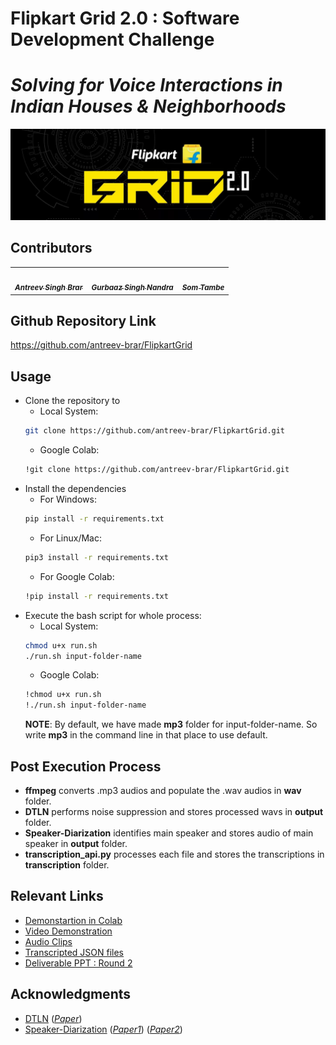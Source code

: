 # Flipkart Grid 2.0 : Software Development Challenge
# *Solving for Voice Interactions in Indian Houses & Neighborhoods*
<img src="assets/flipkart-grid-logo.jpg"></img>

## Contributors

<table>
  <tr>
    <td align="center"><a href="https://github.com/antreev-brar"><img src="https://avatars3.githubusercontent.com/u/57298405?s=460&u=12872e3c1a80847f597ec1cde810f33b75ccbad9&v=4" width="100px;" alt=""/><br /><sub><b><i>Antreev Singh Brar</i></b></sub></a></td>
   <td align="center"><a href="https://github.com/gurbaaz27"><img src="https://avatars0.githubusercontent.com/u/60743677?s=460&u=339e0534f4782ae1d822cf07474ec3c5653a3db5&v=4" width="100px;" alt=""/><br /><sub><b><i>Gurbaaz Singh Nandra</i></b></sub></a></td>
    <td align="center"><a href="https://github.com/SomTambe"><img src="https://avatars3.githubusercontent.com/u/20859602?s=460&u=b5305f8206d736e2e421c3cbb3ee2a5e0c2a0a28&v=4" width="100px;" alt=""/><br /><sub><b><i>Som Tambe</i></b></sub></a></td>
  </tr>
</table>

## Github Repository Link   

https://github.com/antreev-brar/FlipkartGrid

## Usage
* Clone the repository to 
  * Local System:
  ```bash
  git clone https://github.com/antreev-brar/FlipkartGrid.git
  ```
  * Google Colab:
  ```bash
  !git clone https://github.com/antreev-brar/FlipkartGrid.git
  ```
* Install the dependencies
  * For Windows:
  ```bash
  pip install -r requirements.txt
  ```
  * For Linux/Mac:
  ```bash
  pip3 install -r requirements.txt
  ```
  * For Google Colab:
  ```bash
  !pip install -r requirements.txt
  ```
* Execute the bash script for whole process:
  * Local System:
  ```bash
  chmod u+x run.sh
  ./run.sh input-folder-name
  ```
  * Google Colab:
  ```bash
  !chmod u+x run.sh
  !./run.sh input-folder-name
  ```
  **NOTE**: By default, we have made **mp3** folder for input-folder-name. So write **mp3** in the command line in that place to use default.
  
## Post Execution Process
* **ffmpeg** converts .mp3 audios and populate the .wav audios in **wav** folder.
* **DTLN** performs noise suppression and stores processed wavs in **output** folder.
* **Speaker-Diarization** identifies main speaker and stores audio of main speaker in **output** folder.
* **transcription_api.py** processes each file and stores the transcriptions in **transcription** folder.

## Relevant Links
* [Demonstartion in Colab](https://colab.research.google.com/drive/18cd1lg0DKLcm7ePbJ67IEWER89Bp-YR0?usp=sharing)
* [Video Demonstration](https://drive.google.com/drive/folders/14UxPscwj70hhByLDcherpt1AN3sDdtF9?usp=sharing)
* [Audio Clips](https://drive.google.com/drive/folders/1PzCtO1VivCnh-Pa_QnBKvpTWxotJkPTc?usp=sharing)
* [Transcripted JSON files](https://drive.google.com/drive/folders/1UfyjHkWE4rEfm-6cLETjHEBXNVw2n1W6?usp=sharing)
* [Deliverable PPT : Round 2](https://docs.google.com/presentation/d/18mlHJ6BLP6DhbSu05DZqqQd9mfpXg4-DEka7q6Thi1g/edit?usp=sharing)

## Acknowledgments
* [DTLN](https://github.com/breizhn/DTLN) ([*Paper*](https://arxiv.org/abs/2005.07551))
* [Speaker-Diarization](https://github.com/taylorlu/Speaker-Diarization) ([*Paper1*](https://arxiv.org/pdf/1902.10107.pdf)) ([*Paper2*](https://arxiv.org/abs/1810.04719))
